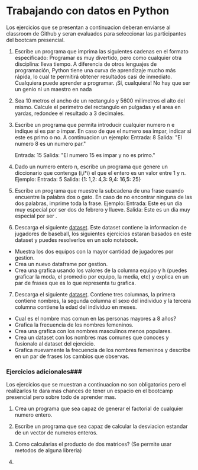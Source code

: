 # Trabajando con datos en Python

Los ejercicios que se presentan a continuacion deberan enviarse al classroom de Github y seran evaluados para seleccionar las participantes del bootcam presencial. 

1. Escribe un programa que imprima las siguientes cadenas en el formato especificado:
Programar es muy divertido, pero como cualquier otra disciplina: lleva tiempo.
    A diferencia de otros lenguajes de programación, Python tiene una curva de           aprendizaje mucho más rápida, lo cual te permitirá obtener resultados casi      de inmediato.
Cualquiera puede aprender a programar. 
    ¡Sí, cualquiera! 
        No hay que ser un genio ni un maestro en nada

2. Sea 10 metros el ancho de un rectangulo y 5600 milimetros el alto del mismo. Calcule el perimetro del rectangulo en pulgadas y el area en yardas, redondee el resultado a 3 decimales.

3. Escribe un programa que permita introducir cualquier numero n e indique si es par o impar. En caso de que el numero sea impar, indicar si este es primo o no. A continuacion un ejemplo:
    Entrada: 8
    Salida: "El numero 8 es un numero par."

    Entrada: 15
    Salida: "El numero 15 es impar y no es primo."

4. Dado un numero entero n, escribe un programa que genere un diccionario que contenga (i,i*i) el que el entero es un valor entre 1 y n. Ejemplo:
    Entrada: 5
    Salida: {1: 1,2: 4,3: 9,4: 16,5: 25}

5. Escribe un programa que muestre la subcadena de una frase cuando encuentre la palabra dos o gato. En caso de no encontrar ninguna de  las dos palabras, imprime toda la frase.  Ejemplo:
Entrada: Este es un dia muy especial por ser dos de febrero y llueve. 
Salida: Este es un dia muy especial por ser .

6. Descarga el siguiente [dataset](https://drive.google.com/file/d/1bHH3moW3b6uXIWKhZEuyo3b5bFMrQGce/view?usp=sharing). Este dataset contiene la informacion de jugadores de baseball, los siguientes ejercicios estaran basados en este dataset y puedes resolverlos en un solo notebook.
* Muestra los dos equipos con la mayor cantidad de jugadores por gestion.
* Crea un nuevo dataframe por gestion.
* Crea una grafica usando los valores de la columna equipo y h (puedes graficar la moda, el promedio por equipo, la media, etc) y explica en un par de frases que es lo que representa tu grafica.

7. Descarga el siguiente [dataset](https://drive.google.com/file/d/1NhA8CLrJ9lJiow0rPCEgF6zuObugLUHG/view?usp=sharing). Contiene tres columnas, la primera contiene nombres, la segunda columna el sexo del individuo y la tercera columna contiene la edad del individuo en meses.
* Cual es el nombre mas comun en las personas mayores a 8 años?
* Grafica la frecuencia de los nombres femeninos. 
* Crea una grafica con los nombres masculinos menos populares.
* Crea un dataset con los nombres mas comunes que conoces y fusionalo al dataset del ejercicio.
* Grafica nuevamente la frecuencia de los nombres femeninos y describe en un par de frases los cambios que observas.

### Ejercicios adicionales###
Los ejercicios que se muestran a continuacion no son obligatorios pero el realizarlos te dara mas chances de tener un espacio en el bootcamp presencial pero sobre todo de aprender mas.

1. Crea un programa que sea capaz de generar el factorial de cualquier numero entero.

2. Escribe un programa que sea capaz de calcular la desviacion estandar de un vector de numeros enteros.

3. Como calcularias el producto de dos matrices? (Se permite usar metodos de alguna libreria)

4. 